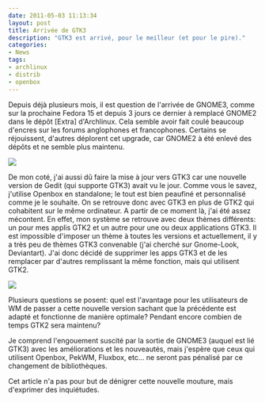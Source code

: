```yaml
---
date: 2011-05-03 11:13:34
layout: post
title: Arrivée de GTK3
description: "GTK3 est arrivé, pour le meilleur (et pour le pire)."
categories:
- News
tags:
- archlinux
- distrib
- openbox
---
```


Depuis déjà plusieurs mois, il est question de l'arrivée de GNOME3, comme sur la prochaine Fedora 15 et depuis 3 jours ce dernier à remplacé GNOME2 dans le dépôt [Extra] d'Archlinux. Cela semble avoir fait coulé beaucoup d'encres sur les forums anglophones et francophones. Certains se réjouissent, d'autres déplorent cet upgrade, car GNOME2 à été enlevé des dépôts et ne semble plus maintenu.

<!-- more -->

<img class="imgcenter" src="http://linuxien.legtux.org/uploads/images/2011/05/gtk3.png">

De mon coté, j'ai aussi dû faire la mise à jour vers GTK3 car une nouvelle version de Gedit (qui supporte GTK3) avait vu le jour. Comme vous le savez, j'utilise Openbox en standalone; le tout est bien peaufiné et personnalisé comme je le souhaite. On se retrouve donc avec GTK3 en plus de GTK2 qui cohabitent sur le même ordinateur. A partir de ce moment là, j'ai été assez mécontent. En effet, mon système se retrouve avec deux thèmes différents: un pour mes applis GTK2 et un autre pour une ou deux applications GTK3. Il est impossible d'imposer un thème à toutes les versions et actuellement, il y a très peu de thèmes GTK3 convenable (j'ai cherché sur Gnome-Look, Deviantart). J'ai donc décidé de supprimer les apps GTK3 et de les remplacer par d'autres remplissant la même fonction, mais qui utilisent GTK2.

<img class="imgcenter" src="http://linuxien.legtux.org/uploads/images/2011/05/Fluxbox-logo.png">

Plusieurs questions se posent: quel est l'avantage pour les utilisateurs de WM de passer a cette nouvelle version sachant que la précédente est adapté et fonctionne de manière optimale? Pendant encore combien de temps GTK2 sera maintenu?

Je comprend l'engouement suscité par la sortie de GNOME3 (auquel est lié GTK3) avec les améliorations et les nouveautés, mais j'espère que ceux qui utilisent Openbox, PekWM, Fluxbox, etc... ne seront pas pénalisé par ce changement de bibliothèques.

Cet article n'a pas pour but de dénigrer cette nouvelle mouture, mais d'exprimer des inquiétudes.
